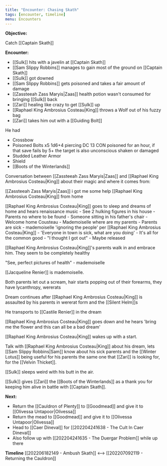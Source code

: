 ```yaml
---
title: "Encounter: Chasing Skath"
tags: [encounter, timeline]
menu: Encounters
---
```

**Objective:** 

Catch [[Captain Skath]]

**Encounter:**
- [[Sulk]] hits with a javelin at [[Captain Skath]]
- [[Sam Slippy Robbins]] manages to gain most of the ground on [[Captain Skath]]
- [[Sulk]] got downed
- [[Sam Slippy Robbins]] gets poisoned and takes a fair amount of damage
- [[Zassteeah Zass Maryis|Zaas]] health potion wasn't consumed for bringing [[Sulk]] back
- [[Zari]] healing like crazy to get [[Sulk]] up
- [[Raphael King Ambrosius Costeau|King]] throws a Wolf out of his fuzzy bag
- [[Zari]] takes him out with a [[Guiding Bolt]]

He had
- Crossbow
- Poisoned Bolts x5 1d6+4 piercing DC 13 CON poisoned for an hour, if that save fails by 5+ the target is also unconscious shaken or damaged
- Studded Leather Armor
- Shield
- [[Boots of the Winterlands]]

Conversation between [[Zassteeah Zass Maryis|Zaas]] and [[Raphael King Ambrosius Costeau|King]] about their magic and where it comes from:

[[Zassteeah Zass Maryis|Zaas]] i got me some help
[[Raphael King Ambrosius Costeau|King]] from home

[[Raphael King Ambrosius Costeau|King]] goes to sleep and dreams of home and hears renaissance music
	- See 2 hulking figures in his house
	- Parents no where to be found
	- Someone sitting in his father's chair
		- Welcome home Cousteau
		- Mademoiselle where are my parents
	- Parents are sick
	- mademoiselle 'ignoring the people' per [[Raphael King Ambrosius Costeau|King]]
	- 'Everyone in town is sick, what are you doing'
		- It's all for the common good
	- "I thought I got out"
		- Maybe released

[[Raphael King Ambrosius Costeau|King]]'s parents walk in and embrace him. They seem to be completely healthy

"See, perfect pictures of health" - mademoiselle

[[Jacqueline Renier]] is mademoiselle.

Both parents let out a scream, hair starts popping out of their forearms, they have lycanthropy, wererats

Dream continues after [[Raphael King Ambrosius Costeau|King]] is assaulted by his parents in wererat form and the [[Silent Helm]]s

He transports to [[Castile Renier]] in the dream

[[Raphael King Ambrosius Costeau|King]] goes down and he hears 'bring me the flower and this can all be a bad dream'

[[Raphael King Ambrosius Costeau|King]] wakes up with a start.

Talk with [[Raphael King Ambrosius Costeau|King]] about his dream, lets [[Sam Slippy Robbins|Sam]] know about his sick parents and the [[Winter Lotus]] being useful for his parents the same one that [[Zari]] is looking for, for the [[Velvin Thicket]].

[[Sulk]] sleeps weird with his butt in the air.

[[Sulk]] gives [[Zari]] the [[Boots of the Winterlands]] as a thank you for keeping him alive in battle with [[Captain Skath]].

**Next:**

- Return the [[Cauldron of Plenty]] to [[Goodmead]] and give it to [[Olivessa Untapoor|Olivessa]]
- Return the mead to [[Goodmead]] and give it to [[Olivessa Untapoor|Olivessa]]
- Head to [[Caer Dineval]] for [[202204241638 - The Cult In Caer Dineval]]
- Also follow up with [[202204241635 - The Duergar Problem]] while up there


**Timeline**
 [[202206182149 - Ambush Skath]] <--> [[202207092119 - Returning the Cauldron]]

<span class='ob-timelines' data-date='1514-03-28-00' data-title="Chasing Skath"></span>